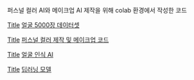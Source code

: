 퍼스널 컬러 AI와 
메이크업 AI 제작을 위해 
colab 환경에서 작성한 코드

[Title](link)
[얼굴 5000장 데이터셋](https://drive.google.com/drive/folders/1pG1HFG35dquS_-qjjh0hVJNPoTcxvdKl?usp=sharing)

[Title](link)
[퍼스널 컬러 제작 및 메이크업 코드](https://drive.google.com/drive/folders/1R9ty5wRd504DqaN-UzwuWdF1wOUqVfmT?usp=sharing)

[Title](link)
[얼굴 인식 AI](https://drive.google.com/drive/folders/1PIYUFBrrMHFK5uXJmQsbwX0_NJNiGm3N?usp=sharing)

[Title](link)
[딥러닝 모델](https://drive.google.com/file/d/19rathRxUPLoIPI00s1MFhvXYfdvCZzh7/view?usp=drive_link)


